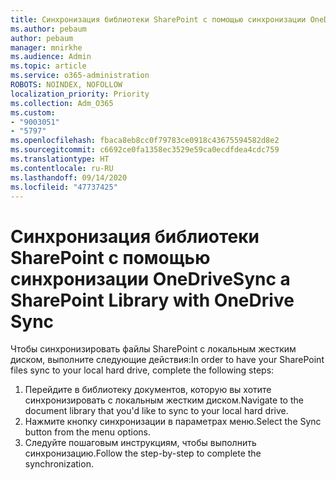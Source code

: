 ```yaml
---
title: Синхронизация библиотеки SharePoint с помощью синхронизации OneDrive
ms.author: pebaum
author: pebaum
manager: mnirkhe
ms.audience: Admin
ms.topic: article
ms.service: o365-administration
ROBOTS: NOINDEX, NOFOLLOW
localization_priority: Priority
ms.collection: Adm_O365
ms.custom:
- "9003051"
- "5797"
ms.openlocfilehash: fbaca8eb8cc0f79783ce0918c43675594582d8e2
ms.sourcegitcommit: c6692ce0fa1358ec3529e59ca0ecdfdea4cdc759
ms.translationtype: HT
ms.contentlocale: ru-RU
ms.lasthandoff: 09/14/2020
ms.locfileid: "47737425"
---
```

# <a name="sync-a-sharepoint-library-with-onedrive-sync"></a><span data-ttu-id="766d7-102">Синхронизация библиотеки SharePoint с помощью синхронизации OneDrive</span><span class="sxs-lookup"><span data-stu-id="766d7-102">Sync a SharePoint Library with OneDrive Sync</span></span>

<span data-ttu-id="766d7-103">Чтобы синхронизировать файлы SharePoint с локальным жестким диском, выполните следующие действия:</span><span class="sxs-lookup"><span data-stu-id="766d7-103">In order to have your SharePoint files sync to your local hard drive, complete the following steps:</span></span>

1. <span data-ttu-id="766d7-104">Перейдите в библиотеку документов, которую вы хотите синхронизировать с локальным жестким диском.</span><span class="sxs-lookup"><span data-stu-id="766d7-104">Navigate to the document library that you'd like to sync to your local hard drive.</span></span>
2. <span data-ttu-id="766d7-105">Нажмите кнопку синхронизации в параметрах меню.</span><span class="sxs-lookup"><span data-stu-id="766d7-105">Select the Sync button from the menu options.</span></span>
3. <span data-ttu-id="766d7-106">Следуйте пошаговым инструкциям, чтобы выполнить синхронизацию.</span><span class="sxs-lookup"><span data-stu-id="766d7-106">Follow the step-by-step to complete the synchronization.</span></span>